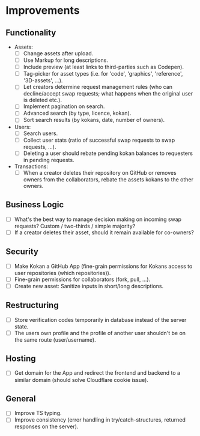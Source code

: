 # Improvements

## Functionality

- Assets:
  - [ ] Change assets after upload.
  - [ ] Use Markup for long descriptions.
  - [ ] Include preview (at least links to third-parties such as Codepen).
  - [ ] Tag-picker for asset types (i.e. for 'code', 'graphics', 'reference', '3D-assets', ...).
  - [ ] Let creators determine request management rules (who can decline/accept swap requests; what happens when the original user is deleted etc.).
  - [ ] Implement pagination on search.
  - [ ] Advanced search (by type, licence, kokan).
  - [ ] Sort search results (by kokans, date, number of owners).
- Users:
  - [ ] Search users.
  - [ ] Collect user stats (ratio of successful swap requests to swap requests, ...).
  - [ ] Deleting a user should rebate pending kokan balances to requesters in pending requests.
- Transactions:
  - [ ] When a creator deletes their repository on GitHub or removes owners from the collaborators, rebate the assets kokans to the other owners.

## Business Logic

- [ ] What's the best way to manage decision making on incoming swap requests? Custom / two-thirds / simple majority?
- [ ] If a creator deletes their asset, should it remain available for co-owners?

## Security

- [ ] Make Kokan a GitHub App (fine-grain permissions for Kokans access to user repositories (which repositories)).
- [ ] Fine-grain permissions for collaborators (fork, pull, ...).
- [ ] Create new asset: Sanitize inputs in short/long descriptions.

## Restructuring

- [ ] Store verification codes temporarily in database instead of the server state.
- [ ] The users own profile and the profile of another user shouldn't be on the same route (user/username).

## Hosting

- [ ] Get domain for the App and redirect the frontend and backend to a similar domain (should solve Cloudflare cookie issue).

## General

- [ ] Improve TS typing.
- [ ] Improve consistency (error handling in try/catch-structures, returned responses on the server).
